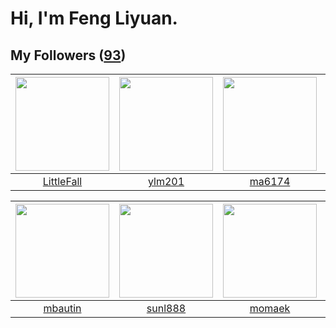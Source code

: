 # Hi, I'm Feng Liyuan.

## My Followers ([93](https://github.com/SunRunAway?tab=followers))

| <img src="https://avatars.githubusercontent.com/u/30543181?v=4" width="150" height="150" /> | <img src="https://avatars.githubusercontent.com/u/588162?v=4" width="150" height="150" /> | <img src="https://avatars.githubusercontent.com/u/1449133?v=4" width="150" height="150" /> | <img src="https://avatars.githubusercontent.com/u/2918384?v=4" width="150" height="150" /> |
| :-----------------------------------------------------------------------------------------: | :---------------------------------------------------------------------------------------: | :----------------------------------------------------------------------------------------: | :----------------------------------------------------------------------------------------: |
|                         [LittleFall](https://github.com/LittleFall)                         |                            [ylm201](https://github.com/ylm201)                            |                             [ma6174](https://github.com/ma6174)                            |                            [wkshare](https://github.com/wkshare)                           |

| <img src="https://avatars.githubusercontent.com/u/552936?v=4" width="150" height="150" /> | <img src="https://avatars.githubusercontent.com/u/9254545?v=4" width="150" height="150" /> | <img src="https://avatars.githubusercontent.com/u/3843588?v=4" width="150" height="150" /> | <img src="https://avatars.githubusercontent.com/u/1070352?v=4" width="150" height="150" /> |
| :---------------------------------------------------------------------------------------: | :----------------------------------------------------------------------------------------: | :----------------------------------------------------------------------------------------: | :----------------------------------------------------------------------------------------: |
|                           [mbautin](https://github.com/mbautin)                           |                            [sunl888](https://github.com/sunl888)                           |                             [momaek](https://github.com/momaek)                            |                              [b41sh](https://github.com/b41sh)                             |
